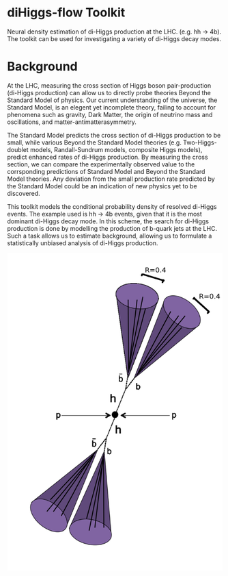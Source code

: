 # diHiggs-flow Toolkit

Neural density estimation of di-Higgs production at the LHC. (e.g. hh -> 4b). The toolkit can be used for investigating a variety of di-Higgs decay modes.

# Background 

At the LHC, measuring the cross section of Higgs boson pair-production (di-Higgs production) can allow us to directly probe theories Beyond the Standard Model of physics. Our current understanding of the universe, the Standard Model, is an elegent yet incomplete theory, failing to account for phenomena such as gravity, Dark  Matter, the origin of neutrino mass and oscillations, and matter-antimatterasymmetry.

The Standard Model predicts the cross section of di-Higgs production to be small, while various Beyond the Standard Model theories (e.g. Two-Higgs-doublet models, Randall-Sundrum models, composite Higgs models), predict enhanced rates of di-Higgs production. By measuring the cross section, we can compare the experimentally observed value to the corrsponding predictions of Standard Model and Beyond the Standard Model theories. Any deviation from the small production rate predicted by the Standard Model could be an indication of new physics yet to be discovered.

This toolkit models the conditional probability density of resolved di-Higgs events. The example used is hh -> 4b events, given that it is the most dominant di-Higgs decay mode. In this scheme, the search for di-Higgs production is done by modelling the production of b-quark jets at the LHC. Such a task allows us to estimate background, allowing us to formulate a statistically unbiased analysis of di-Higgs production.

![alt text](https://github.com/thomasgho/diHiggs-flow/blob/main/Resolved.png?raw=true)

